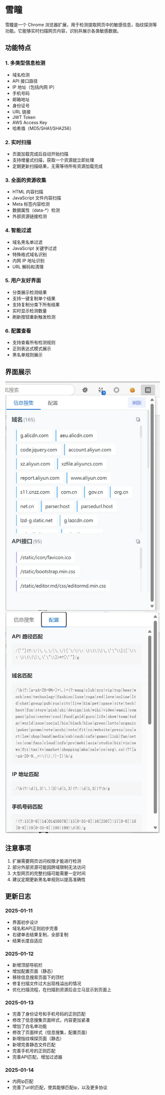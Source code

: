 # 雪瞳

雪瞳是一个 Chrome 浏览器扩展，用于检测提取网页中的敏感信息，指纹探测等功能。它能够实时扫描网页内容，识别并展示各类敏感数据。

## 功能特点

### 1. 多类型信息检测
- 域名检测
- API 接口路径
- IP 地址（包括内网 IP）
- 手机号码
- 邮箱地址
- 身份证号
- URL 链接
- JWT Token
- AWS Access Key
- 哈希值（MD5/SHA1/SHA256）

### 2. 实时扫描
- 页面加载完成后自动开始扫描
- 支持增量式扫描，获取一个资源就立即处理
- 定期更新扫描结果，无需等待所有资源加载完成

### 3. 全面的资源收集
- HTML 内容扫描
- JavaScript 文件内容扫描
- Meta 标签内容检测
- 数据属性（data-*）检测
- 外部资源链接检测

### 4. 智能过滤
- 域名黑名单过滤
- JavaScript 关键字过滤
- 特殊格式域名识别
- 内网 IP 地址识别
- URL 解码和清理

### 5. 用户友好界面
- 分类展示检测结果
- 支持一键复制单个结果
- 支持复制分类下所有结果
- 实时显示检测数量
- 刷新按钮重新触发检测

### 6. 配置查看
- 支持查看所有检测规则
- 正则表达式模式展示
- 黑名单规则展示

## 界面展示
![信息收集界面](info.png)
![配置界面](config.png)
## 注意事项

1. 扩展需要网页访问权限才能进行检测
2. 部分外部资源可能因跨域限制无法访问
3. 大型网页的完整扫描可能需要一定时间
4. 建议定期更新黑名单规则以提高准确性

## 更新日志

### 2025-01-11
- 界面初步设计
- 域名和API正则初步完善
- 右键单击结果复制，全部复制
- 结果长度自适应
### 2025-01-12
- 新增顶部导航栏
- 增加配置页面（静态）
- 移除信息搜索页面下的顶栏
- 修复扫描文件过大出现栈溢出的情况
- 优化扫描流程，在扫描到资源后会立马显示到页面上
### 2025-01-13
- 完善了身份证号和手机号码的正则匹配
- 修改了信息搜集页面样式，内容更加紧凑
- 增加了白名单功能
- 修改了页面样式（信息搜集，配置页面）
- 新增指纹嗅探页面（静态）
- 新增完善静态文件匹配
- 完善手机号的正则匹配
- 完善API匹配，增加过滤器
### 2025-01-14
- 内网ip匹配
- 完善了url的匹配，使其能够匹配ip，以及更多协议
